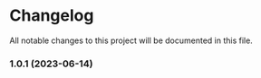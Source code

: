 # Changelog

All notable changes to this project will be documented in this file.


### 1.0.1 (2023-06-14)
